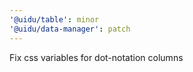 ```yaml
---
'@uidu/table': minor
'@uidu/data-manager': patch
---
```


Fix css variables for dot-notation columns
